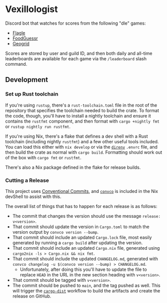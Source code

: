 # Vexillologist

Discord bot that watches for scores from the following "dle" games:

- [Flagle][flagle]
- [FoodGuessr][foodguessr]
- [Geogrid][geogrid]

Scores are stored by user and guild ID, and then both daily and all-time leaderboards are available
for each game via the `/leaderboard` slash command.

## Development

### Set up Rust toolchain

If you're using `rustup`, there's a `rust-toolchain.toml` file in the root of the repository that
specifies the toolchain needed to build the crate. To format the code, though, you'll have to
install a nightly toolchain and ensure it contains the `rustfmt` component, and then format with
`cargo +nightly fmt` or `rustup nightly run rustfmt`.

If you're using Nix, there's a flake that defines a dev shell with a Rust toolchain (including
nightly `rustfmt`) and a few other useful tools included. You can load this either with `nix
develop` or via the [`direnv`][direnv] `.envrc` file, and then build the crate as normal with `cargo
build`. Formatting should work out of the box with `cargo fmt` or `rustfmt`.

There's also a Nix package defined in the flake for release builds.

### Cutting a Release

This project uses [Conventional Commits][conventional-commits], and [`convco`][convco] is included
in the Nix devShell to assist with this.

The overall list of things that has to happen for each release is as follows:

- The commit that changes the version should use the message `release: v<version>`.
- That commit should update the version in `Cargo.toml` to match the version output by `convco
  version --bump`.
- That commit should include an updated `Cargo.lock` file, most easily generated by running a `cargo
  build` after updating the version.
- That commit should include an updated `Cargo.nix` file, generated using `cargo2nix -ls > Cargo.nix
  && nix fmt`.
- That commit should include the updated `CHANGELOG.md`, generated with `convco changelog -u
  $(convco version --bump) > CHANGELOG.md`.
  - Unfortunately, after doing this you'll have to update the file to replace `HEAD` in the URL in
    the new section heading with `v<version>`.
- That commit should be tagged with `v<version>`.
- The commit should be pushed to `main`, and the tag pushed as well. This will trigger the
  [`cargo-dist`][cargo-dist] workflow to build the artifacts and create the release on GitHub.

[cargo-dist]: https://github.com/axodotdev/cargo-dist
[convco]: https://github.com/convco/convco
[conventional-commits]: https://www.conventionalcommits.org/en/v1.0.0/
[direnv]: https://github.com/direnv/direnv
[flagle]: https://flagle.io
[foodguessr]: https://foodguessr.com
[geogrid]: https://geogridgame.com
